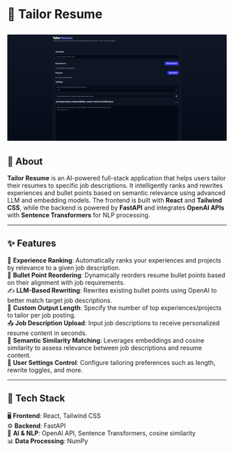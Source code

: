 # 💼 Tailor Resume

![Resume Tailor Screenshot](/frontend/resume-tailor-bot-ui/public/images/resume-tailor-bot.png) 
---

## 🧠 About

**Tailor Resume** is an AI-powered full-stack application that helps users tailor their resumes to specific job descriptions. It intelligently ranks and rewrites experiences and bullet points based on semantic relevance using advanced LLM and embedding models. The frontend is built with **React** and **Tailwind CSS**, while the backend is powered by **FastAPI** and integrates **OpenAI APIs** with **Sentence Transformers** for NLP processing.

---

## ✨ Features

🔎 **Experience Ranking**: Automatically ranks your experiences and projects by relevance to a given job description.  
📝 **Bullet Point Reordering**: Dynamically reorders resume bullet points based on their alignment with job requirements.  
✍️ **LLM-Based Rewriting**: Rewrites existing bullet points using OpenAI to better match target job descriptions.  
🎯 **Custom Output Length**: Specify the number of top experiences/projects to tailor per job posting.  
📤 **Job Description Upload**: Input job descriptions to receive personalized resume content in seconds.  
🧠 **Semantic Similarity Matching**: Leverages embeddings and cosine similarity to assess relevance between job descriptions and resume content.  
🔐 **User Settings Control**: Configure tailoring preferences such as length, rewrite toggles, and more.

---

## 🧰 Tech Stack

🖥️ **Frontend**: React, Tailwind CSS  
⚙️ **Backend**: FastAPI  
🧠 **AI & NLP**: OpenAI API, Sentence Transformers, cosine similarity  
📊 **Data Processing**: NumPy
